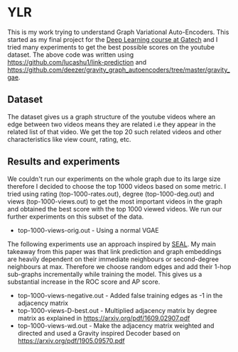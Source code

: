 # YLR
This is my work trying to understand Graph Variational Auto-Encoders. This started as my final project for the [Deep Learning course at Gatech](https://github.com/sreycodes/CS4803) and I tried many experiments to get the best possible scores on the youtube dataset. The above code was written using <https://github.com/lucashu1/link-prediction> and <https://github.com/deezer/gravity_graph_autoencoders/tree/master/gravity_gae>.

## Dataset
The dataset gives us a graph structure of the youtube videos where an edge between two videos means they are related i.e they appear in the related list of that video. We get the top 20 such related videos and other characteristics like view count, rating, etc.

## Results and experiments
We couldn't run our experiments on the whole graph due to its large size therefore I decided to choose the top 1000 videos based on some metric. I tried using rating (top-1000-rates.out), degree (top-1000-deg.out) and views (top-1000-views.out) to get the most important videos in the graph and obtained the best score with the top 1000 viewed videos. We run our further experiments on this subset of the data.

- top-1000-views-orig.out - Using a normal VGAE  

The following experiments use an approach inspired by [SEAL](https://arxiv.org/pdf/1802.09691.pdf). My main takeaway from this paper was that link prediction and graph embeddings are heavily dependent on their immediate neighbours or second-degree neighbours at max. Therefore we choose random edges and add their 1-hop sub-graphs incrementally while training the model. This gives us a substantial increase in the ROC score and AP score.  

- top-1000-views-negative.out - Added false training edges as -1 in the adjacency matrix
- top-1000-views-D-best.out - Multiplied adjacency matrix by degree matrix as explained in <https://arxiv.org/pdf/1609.02907.pdf>
- top-1000-views-wd.out - Make the adjacency matrix weighted and directed and used a Gravity inspired Decoder based on <https://arxiv.org/pdf/1905.09570.pdf>

